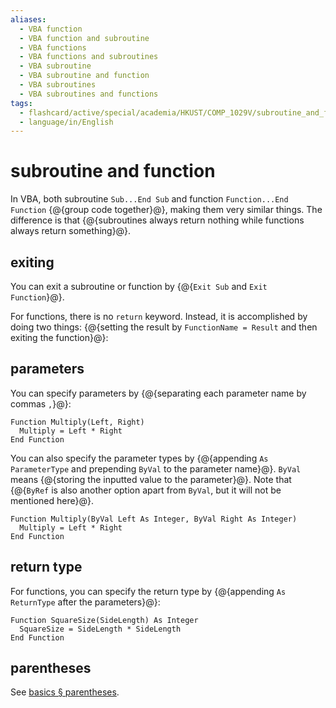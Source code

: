 ```yaml
---
aliases:
  - VBA function
  - VBA function and subroutine
  - VBA functions
  - VBA functions and subroutines
  - VBA subroutine
  - VBA subroutine and function
  - VBA subroutines
  - VBA subroutines and functions
tags:
  - flashcard/active/special/academia/HKUST/COMP_1029V/subroutine_and_function
  - language/in/English
---
```


# subroutine and function

In VBA, both subroutine `Sub...End Sub` and function `Function...End Function` {@{group code together}@}, making them very similar things. The difference is that {@{subroutines always return nothing while functions always return something}@}. <!--SR:!2025-01-25,278,330!2024-12-16,224,310-->

## exiting

You can exit a subroutine or function by {@{`Exit Sub` and `Exit Function`}@}. <!--SR:!2024-12-03,218,310-->

For functions, there is no `return` keyword. Instead, it is accomplished by doing two things: {@{setting the result by `FunctionName = Result` and then exiting the function}@}: <!--SR:!2026-08-19,694,330-->

## parameters

You can specify parameters by {@{separating each parameter name by commas `,`}@}: <!--SR:!2027-01-03,799,330-->

```VB
Function Multiply(Left, Right)
  Multiply = Left * Right
End Function
```

You can also specify the parameter types by {@{appending `As ParameterType` and prepending `ByVal` to the parameter name}@}. `ByVal` means {@{storing the inputted value to the parameter}@}. Note that {@{`ByRef` is also another option apart from `ByVal`, but it will not be mentioned here}@}. <!--SR:!2025-10-03,310,310!2026-01-14,489,310!2025-02-18,296,330-->

```VB
Function Multiply(ByVal Left As Integer, ByVal Right As Integer)
  Multiply = Left * Right
End Function
```

## return type

For functions, you can specify the return type by {@{appending `As ReturnType` after the parameters}@}: <!--SR:!2026-08-11,630,310-->

```VB
Function SquareSize(SideLength) As Integer
  SquareSize = SideLength * SideLength
End Function
```

## parentheses

See [basics § parentheses](basics.md#parentheses).
